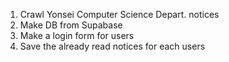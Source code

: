 1. Crawl Yonsei Computer Science Depart. notices
2. Make DB from Supabase
3. Make a login form for users
4. Save the already read notices for each users
